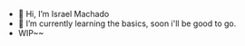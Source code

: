 - 👋 Hi, I’m Israel Machado
- 🌱 I’m currently learning the basics, soon i'll be good to go.
- WIP~~

<!---
israel-machado/israel-machado is a ✨ special ✨ repository because its `README.md` (this file) appears on your GitHub profile.
You can click the Preview link to take a look at your changes.
--->
